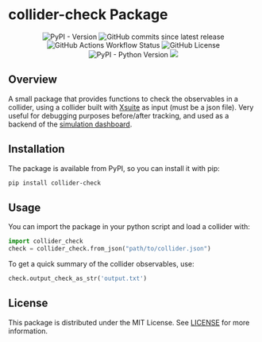 # collider-check Package

<p align="center">
    <img src="https://img.shields.io/pypi/v/collider-check" alt="PyPI - Version">
    <img src="https://img.shields.io/github/commits-since/ColasDroin/collider_check/latest" alt="GitHub commits since latest release">
    <img src="https://img.shields.io/github/actions/workflow/status/ColasDroin/collider_check/tests.yaml?label=Tests" alt="GitHub Actions Workflow Status">
    <img src="https://img.shields.io/github/license/ColasDroin/collider_check" alt="GitHub License">    
    <img src="https://img.shields.io/pypi/pyversions/collider-check" alt="PyPI - Python Version">
    <img src="https://img.shields.io/badge/Built%20with%20uv-8A2BE2">
</p>

## Overview

A small package that provides functions to check the observables in a collider, using a collider built with [Xsuite](https://github.com/xsuite) as input (must be a json file). Very useful for debugging purposes before/after tracking, and used as a backend of the [simulation dashboard](https://github.com/ColasDroin/simulation-dashboard).

## Installation

The package is available from PyPI, so you can install it with pip:

```bash
pip install collider-check
```

## Usage

You can import the package in your python script and load a collider with:

```python
import collider_check
check = collider_check.from_json("path/to/collider.json")
```

To get a quick summary of the collider observables, use:

```python
check.output_check_as_str('output.txt')
```

## License

This package is distributed under the MIT License. See [LICENSE](LICENSE) for more information.
